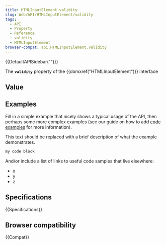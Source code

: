 ```yaml
---
title: HTMLInputElement.validity
slug: Web/API/HTMLInputElement/validity
tags:
  - API
  - Property
  - Reference
  - validity
  - HTMLInputElement
browser-compat: api.HTMLInputElement.validity
---
```

{{DefaultAPISidebar("")}}

The **`validity`** property of the {{domxref("HTMLInputElement")}} interface 

## Value



## Examples

Fill in a simple example that nicely shows a typical usage of the API, then perhaps some more complex examples (see our guide on how to add [code examples](/en-US/docs/MDN/Contribute/Structures/Code_examples) for more information).

This text should be replaced with a brief description of what the example demonstrates.

```js
my code block
```

And/or include a list of links to useful code samples that live elsewhere:

*   x
*   y
*   z

## Specifications

{{Specifications}}

## Browser compatibility

{{Compat}}


